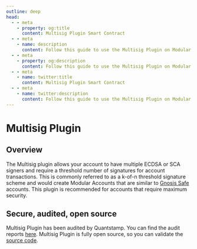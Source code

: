 ```yaml
---
outline: deep
head:
  - - meta
    - property: og:title
      content: Multisig Plugin Smart Contract
  - - meta
    - name: description
      content: Follow this guide to use the Multisig Plugin on Modular Account with Account Kit, a vertically integrated stack for building apps that support ERC-4337 and ERC-6900.
  - - meta
    - property: og:description
      content: Follow this guide to use the Multisig Plugin on Modular Account with Account Kit, a vertically integrated stack for building apps that support ERC-4337 and ERC-6900.
  - - meta
    - name: twitter:title
      content: Multisig Plugin Smart Contract
  - - meta
    - name: twitter:description
      content: Follow this guide to use the Multisig Plugin on Modular Account with Account Kit, a vertically integrated stack for building apps that support ERC-4337 and ERC-6900.
---
```


# Multisig Plugin

## Overview

The Multisig plugin allows your account to have multiple ECDSA or SCA signers and require a threshold number of signatures for account transactions. This is commonly referred to as a k-of-n threshold signature scheme and would create Modular Accounts that are similar to [Gnosis Safe](https://safe.global/) accounts. This plugin is recommended for accounts that require maximum security.

## Secure, audited, open source

Multisig Plugin has been audited by Quantstamp. You can find the audit reports [here](https://github.com/alchemyplatform/multisig-plugin/blob/develop/audits). Multisig Plugin is fully open source, so you can validate the [source code](https://github.com/alchemyplatform/multisig-plugin).

<!--@include: ../../resources/bbp.md-->
